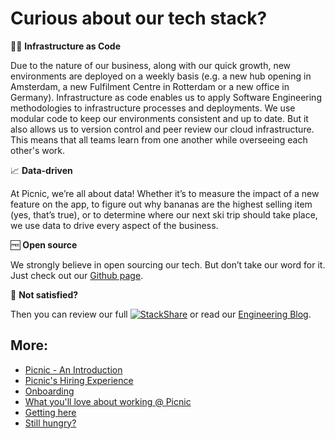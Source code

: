 # Curious about our tech stack?

👩‍💻 **Infrastructure as Code**

Due to the nature of our business, along with our quick growth, new environments are deployed on a weekly basis (e.g. a new hub opening in Amsterdam, a new Fulfilment Centre in Rotterdam or a new office in Germany). Infrastructure as code enables us to apply Software Engineering methodologies to infrastructure processes and deployments. We use modular code to keep our environments consistent and up to date. But it also allows us to version control and peer review our cloud infrastructure. This means that all teams learn from one another while overseeing each other's work.

📈 **Data-driven**

At Picnic, we’re all about data! Whether it’s to measure the impact of a new feature on the app, to figure out why bananas are the highest selling item (yes, that’s true), or to determine where our next ski trip should take place, we use data to drive every aspect of the business.

🆓 **Open source**

We strongly believe in open sourcing our tech. But don’t take our word for it. Just check out our [Github page](http://picnic.tech/).

🤔 **Not satisfied?**

Then you can review our full [![StackShare](https://img.shields.io/badge/tech-stack-0690fa.svg?style=flat)](https://stackshare.io/picnic-technologies) or read our [Engineering Blog](https://blog.picnic.nl/).

## More:

- [Picnic - An Introduction](Intro.md)
- [Picnic's Hiring Experience](Hiring_Process.md)
- [Onboarding](onboarding.md)
- [What you'll love about working @ Picnic](What_love_Picnic.md)
- [Getting here](map.md)
- [Still hungry?](hungry.md)